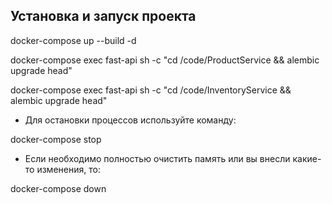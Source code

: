 ## Установка и запуск проекта

docker-compose up --build -d

docker-compose exec fast-api sh -c "cd /code/ProductService && alembic upgrade head"

docker-compose exec fast-api sh -c "cd /code/InventoryService && alembic upgrade head"

- Для остановки процессов используйте команду:

docker-compose stop

- Если необходимо полностью очистить память или вы внесли какие-то изменения, то:

docker-compose down
